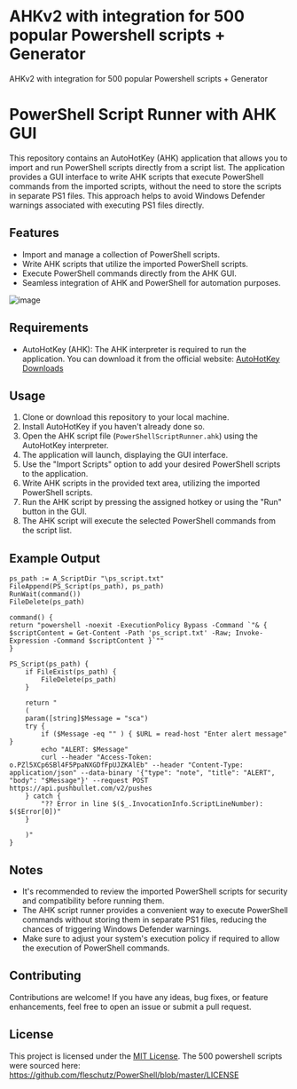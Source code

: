 # AHKv2 with integration for 500 popular Powershell scripts + Generator
AHKv2 with integration for 500 popular Powershell scripts + Generator
# PowerShell Script Runner with AHK GUI

This repository contains an AutoHotKey (AHK) application that allows you to import and run PowerShell scripts directly from a script list. The application provides a GUI interface to write AHK scripts that execute PowerShell commands from the imported scripts, without the need to store the scripts in separate PS1 files. This approach helps to avoid Windows Defender warnings associated with executing PS1 files directly.

## Features

- Import and manage a collection of PowerShell scripts.
- Write AHK scripts that utilize the imported PowerShell scripts.
- Execute PowerShell commands directly from the AHK GUI.
- Seamless integration of AHK and PowerShell for automation purposes.

![image](https://github.com/samfisherirl/AHKv2-with-integration-for-500-popular-Powershell-scripts-Generator/assets/98753696/0c173eaf-7c76-49cf-8c17-f939aa3a624d)

## Requirements

- AutoHotKey (AHK): The AHK interpreter is required to run the application. You can download it from the official website: [AutoHotKey Downloads](https://www.autohotkey.com/download/)

## Usage

1. Clone or download this repository to your local machine.
2. Install AutoHotKey if you haven't already done so.
3. Open the AHK script file (`PowerShellScriptRunner.ahk`) using the AutoHotKey interpreter.
4. The application will launch, displaying the GUI interface.
5. Use the "Import Scripts" option to add your desired PowerShell scripts to the application.
6. Write AHK scripts in the provided text area, utilizing the imported PowerShell scripts.
7. Run the AHK script by pressing the assigned hotkey or using the "Run" button in the GUI.
8. The AHK script will execute the selected PowerShell commands from the script list.

## Example Output

```autohotkey
ps_path := A_ScriptDir "\ps_script.txt"
FileAppend(PS_Script(ps_path), ps_path)
RunWait(command())
FileDelete(ps_path)

command() {
return "powershell -noexit -ExecutionPolicy Bypass -Command `"& { $scriptContent = Get-Content -Path 'ps_script.txt' -Raw; Invoke-Expression -Command $scriptContent }`""
}

PS_Script(ps_path) {
	if FileExist(ps_path) {
		FileDelete(ps_path)
	}

	return "
	(
	param([string]$Message = "sca")
	try {
		if ($Message -eq "" ) { $URL = read-host "Enter alert message" }
		echo "ALERT: $Message"
		curl --header "Access-Token: o.PZl5XCp6SBl4F5PpaNXGDfFpUJZKAlEb" --header "Content-Type: application/json" --data-binary '{"type": "note", "title": "ALERT", "body": "$Message"}' --request POST https://api.pushbullet.com/v2/pushes
	} catch {
		"?? Error in line $($_.InvocationInfo.ScriptLineNumber): $($Error[0])"
	}
	
	)"
}
```

## Notes

- It's recommended to review the imported PowerShell scripts for security and compatibility before running them.
- The AHK script runner provides a convenient way to execute PowerShell commands without storing them in separate PS1 files, reducing the chances of triggering Windows Defender warnings.
- Make sure to adjust your system's execution policy if required to allow the execution of PowerShell commands.

## Contributing

Contributions are welcome! If you have any ideas, bug fixes, or feature enhancements, feel free to open an issue or submit a pull request.

## License

This project is licensed under the [MIT License](LICENSE).
The 500 powershell scripts were sourced here: https://github.com/fleschutz/PowerShell/blob/master/LICENSE

